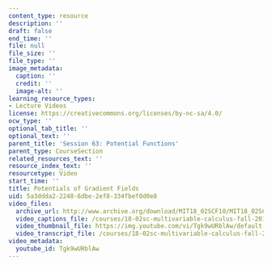 ```yaml
---
content_type: resource
description: ''
draft: false
end_time: ''
file: null
file_size: ''
file_type: ''
image_metadata:
  caption: ''
  credit: ''
  image-alt: ''
learning_resource_types:
- Lecture Videos
license: https://creativecommons.org/licenses/by-nc-sa/4.0/
ocw_type: ''
optional_tab_title: ''
optional_text: ''
parent_title: 'Session 63: Potential Functions'
parent_type: CourseSection
related_resources_text: ''
resource_index_text: ''
resourcetype: Video
start_time: ''
title: Potentials of Gradient Fields
uid: 5a3ddda2-2248-6dbe-2ef8-334fbef0d0e8
video_files:
  archive_url: http://www.archive.org/download/MIT18_02SCF10/MIT18_02SCF10Rec_44_300k.mp4
  video_captions_file: /courses/18-02sc-multivariable-calculus-fall-2010/71df808a58f856e18d6a5f7adee3cc77_Tgk9wURblAw.vtt
  video_thumbnail_file: https://img.youtube.com/vi/Tgk9wURblAw/default.jpg
  video_transcript_file: /courses/18-02sc-multivariable-calculus-fall-2010/f3036912b84068107c24ff28236761fe_Tgk9wURblAw.pdf
video_metadata:
  youtube_id: Tgk9wURblAw
---
```

